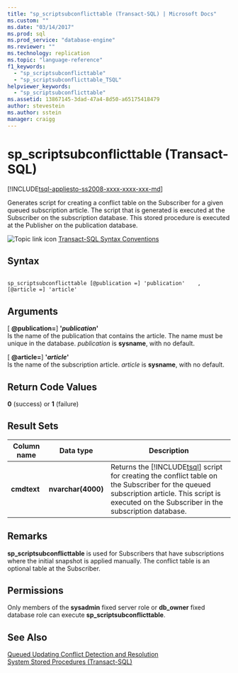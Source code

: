 ```yaml
---
title: "sp_scriptsubconflicttable (Transact-SQL) | Microsoft Docs"
ms.custom: ""
ms.date: "03/14/2017"
ms.prod: sql
ms.prod_service: "database-engine"
ms.reviewer: ""
ms.technology: replication
ms.topic: "language-reference"
f1_keywords: 
  - "sp_scriptsubconflicttable"
  - "sp_scriptsubconflicttable_TSQL"
helpviewer_keywords: 
  - "sp_scriptsubconflicttable"
ms.assetid: 13867145-3dad-47a4-8d50-a65175418479
author: stevestein
ms.author: sstein
manager: craigg
---
```

# sp_scriptsubconflicttable (Transact-SQL)
[!INCLUDE[tsql-appliesto-ss2008-xxxx-xxxx-xxx-md](../../includes/tsql-appliesto-ss2008-xxxx-xxxx-xxx-md.md)]

  Generates script for creating a conflict table on the Subscriber for a given queued subscription article. The script that is generated is executed at the Subscriber on the subscription database. This stored procedure is executed at the Publisher on the publication database.  
  
 ![Topic link icon](../../database-engine/configure-windows/media/topic-link.gif "Topic link icon") [Transact-SQL Syntax Conventions](../../t-sql/language-elements/transact-sql-syntax-conventions-transact-sql.md)  
  
## Syntax  
  
```  
  
sp_scriptsubconflicttable [@publication =] 'publication'    , [@article =] 'article'  
```  
  
## Arguments  
 [ **@publication=**] **'***publication***'**  
 Is the name of the publication that contains the article. The name must be unique in the database. *publication* is **sysname**, with no default.  
  
 [ **@article=**] **'***article***'**  
 Is the name of the subscription article. *article* is **sysname**, with no default.  
  
## Return Code Values  
 **0** (success) or **1** (failure)  
  
## Result Sets  
  
|Column name|Data type|Description|  
|-----------------|---------------|-----------------|  
|**cmdtext**|**nvarchar(4000)**|Returns the [!INCLUDE[tsql](../../includes/tsql-md.md)] script for creating the conflict table on the Subscriber for the queued subscription article. This script is executed on the Subscriber in the subscription database.|  
  
## Remarks  
 **sp_scriptsubconflicttable** is used for Subscribers that have subscriptions where the initial snapshot is applied manually. The conflict table is an optional table at the Subscriber.  
  
## Permissions  
 Only members of the **sysadmin** fixed server role or **db_owner** fixed database role can execute **sp_scriptsubconflicttable**.  
  
## See Also  
 [Queued Updating Conflict Detection and Resolution](../../relational-databases/replication/transactional/updatable-subscriptions-queued-updating-conflict-resolution.md)   
 [System Stored Procedures &#40;Transact-SQL&#41;](../../relational-databases/system-stored-procedures/system-stored-procedures-transact-sql.md)  
  
  
